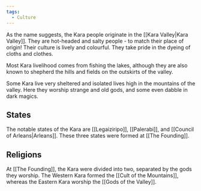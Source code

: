 ```yaml
---
tags:
  - Culture
---
```


As the name suggests, the Kara people originate in the [[Kara Valley|Kara Valley]]. They are hot-headed and salty people - to match their place of origin! Their culture is lively and colourful. They take pride in the dyeing of cloths and clothes.

Most Kara livelihood comes from fishing the lakes, although they are also known to shepherd the hills and fields on the outskirts of the valley.

Some Kara live very sheltered and isolated lives high in the mountains of the valley. Here they worship strange and old gods, and some even dabble in dark magics.

## States

The notable states of the Kara are [[Legaiziripo]], [[Palerabi]], and [[Council of Arleans|Arleans]]. These three states were formed at [[The Founding]].

## Religions

At [[The Founding]], the Kara were divided into two, separated by the gods they worship. The Western Kara formed the [[Cult of the Mountains]], whereas the Eastern Kara worship the [[Gods of the Valley]].
